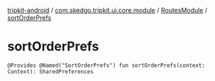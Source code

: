 [tripkit-android](../../index.md) / [com.skedgo.tripkit.ui.core.module](../index.md) / [RoutesModule](index.md) / [sortOrderPrefs](./sort-order-prefs.md)

# sortOrderPrefs

`@Provides @Named("SortOrderPrefs") fun sortOrderPrefs(context: Context): SharedPreferences`